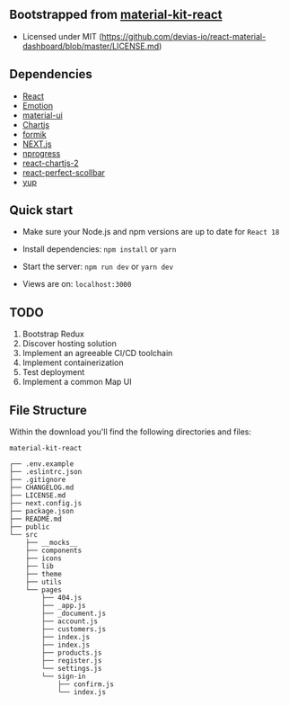 ## Bootstrapped from [material-kit-react](https://github.com/devias-io/material-kit-react)

- Licensed under MIT (https://github.com/devias-io/react-material-dashboard/blob/master/LICENSE.md)

## Dependencies

- [React](https://reactjs.org/docs/getting-started.html)
- [Emotion](https://emotion.sh/docs/introduction)
- [material-ui](https://github.com/mui/material-ui)
- [Chartjs](https://github.com/chartjs/Chart.js)
- [formik](https://github.com/jaredpalmer/formik)
- [NEXT.js](https://nextjs.org/)
- [nprogress](https://github.com/rstacruz/nprogress)
- [react-chartjs-2](https://github.com/reactchartjs/react-chartjs-2)
- [react-perfect-scollbar](https://github.com/goldenyz/react-perfect-scrollbar)
- [yup](https://github.com/jquense/yup)

## Quick start

- Make sure your Node.js and npm versions are up to date for `React 18`

- Install dependencies: `npm install` or `yarn`

- Start the server: `npm run dev` or `yarn dev`

- Views are on: `localhost:3000`

## TODO

1. Bootstrap Redux
3. Discover hosting solution
4. Implement an agreeable CI/CD toolchain
5. Implement containerization
6. Test deployment
7. Implement a common Map UI

## File Structure

Within the download you'll find the following directories and files:

```
material-kit-react

┌── .env.example
├── .eslintrc.json
├── .gitignore
├── CHANGELOG.md
├── LICENSE.md
├── next.config.js
├── package.json
├── README.md
├── public
└── src
	├── __mocks__
	├── components
	├── icons
	├── lib
	├── theme
	├── utils
	└── pages
		├── 404.js
		├── _app.js
		├── _document.js
		├── account.js
		├── customers.js
		├── index.js
		├── index.js
		├── products.js
		├── register.js
		└── settings.js
		└── sign-in
			├── confirm.js
			└── index.js
```
